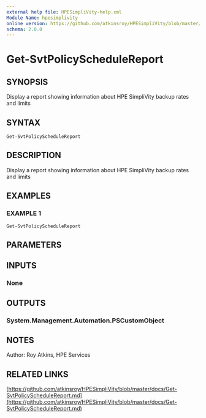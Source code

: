 ```yaml
---
external help file: HPESimpliVity-help.xml
Module Name: hpesimplivity
online version: https://github.com/atkinsroy/HPESimpliVity/blob/master/docs/Get-SvtPolicyScheduleReport.md
schema: 2.0.0
---
```


# Get-SvtPolicyScheduleReport

## SYNOPSIS
Display a report showing information about HPE SimpliVity backup rates and limits

## SYNTAX

```
Get-SvtPolicyScheduleReport
```

## DESCRIPTION
Display a report showing information about HPE SimpliVity backup rates and limits

## EXAMPLES

### EXAMPLE 1
```
Get-SvtPolicyScheduleReport
```

## PARAMETERS

## INPUTS

### None
## OUTPUTS

### System.Management.Automation.PSCustomObject
## NOTES
Author: Roy Atkins, HPE Services

## RELATED LINKS

[https://github.com/atkinsroy/HPESimpliVity/blob/master/docs/Get-SvtPolicyScheduleReport.md](https://github.com/atkinsroy/HPESimpliVity/blob/master/docs/Get-SvtPolicyScheduleReport.md)

